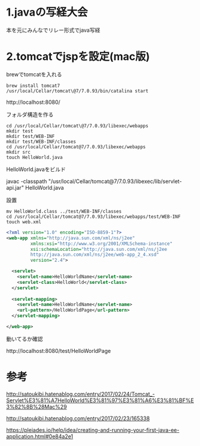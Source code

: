 
# 1.javaの写経大会

本を元にみんなでリレー形式でjava写経    


# 2.tomcatでjspを設定(mac版)

brewでtomcatを入れる    

```
brew install tomcat7
/usr/local/Cellar/tomcat\@7/7.0.93/bin/catalina start
```

http://localhost:8080/

フォルダ構造を作る    

```
cd /usr/local/Cellar/tomcat\@7/7.0.93/libexec/webapps
mkdir test
mkdir test/WEB-INF
mkdir test/WEB-INF/classes
cd /usr/local/Cellar/tomcat@7/7.0.93/libexec/webapps
mkdir src
touch HelloWorld.java
```

HelloWorld.javaをビルド    

javac -classpath "/usr/local/Cellar/tomcat@7/7.0.93/libexec/lib/servlet-api.jar" HelloWorld.java

設置

```
mv HelloWorld.class ../test/WEB-INF/classes
cd /usr/local/Cellar/tomcat@7/7.0.93/libexec/webapps/test/WEB-INF
touch web.xml
```


```:web.xml
<?xml version="1.0" encoding="ISO-8859-1"?>
<web-app xmlns="http://java.sun.com/xml/ns/j2ee"
         xmlns:xsi="http://www.w3.org/2001/XMLSchema-instance"
         xsi:schemaLocation="http://java.sun.com/xml/ns/j2ee 
         http://java.sun.com/xml/ns/j2ee/web-app_2_4.xsd"
         version="2.4">

  <servlet>
    <servlet-name>HelloWorldName</servlet-name>
    <servlet-class>HelloWorld</servlet-class>
  </servlet>
  
  <servlet-mapping>
    <servlet-name>HelloWorldName</servlet-name>
    <url-pattern>/HelloWorldPage</url-pattern>
  </servlet-mapping>

</web-app>
```


動いてるか確認    

http://localhost:8080/test/HelloWorldPage


# 参考

http://satoukibi.hatenablog.com/entry/2017/02/24/Tomcat_-Servlet%E3%81%A7HelloWorld%E3%81%97%E3%81%A6%E3%81%BF%E3%82%8B%28Mac%29

http://satoukibi.hatenablog.com/entry/2017/02/23/165338

https://pleiades.io/help/idea/creating-and-running-your-first-java-ee-application.html#0e84a2e1
    